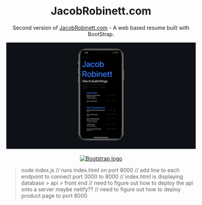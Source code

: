 
<h1 align="center">
  JacobRobinett.com
</h1>
<p align="center">
  Second version of <a href="http://jacobrobinett.com" target="_blank">JacobRobinett.com</a> - A web based resume built with BootStrap.
</p>

![Jacob Robinett](Images/Mobile.jpeg) 

<p align="center">
  <a href="https://getbootstrap.com/">
    <img src="https://getbootstrap.com/docs/4.3/assets/brand/bootstrap-solid.svg" alt="Bootstrap logo" width="72" height="72">
  </a>
</p>


> node index.js // runs index.html on port 8000
// add line to each endpoint to connect port 3000 to 8000
// index.html is displaying database > api > front end
// need to figure out how to deploy the api onto a server maybe netify??
// need to figure out how to deploy product page to port 8000